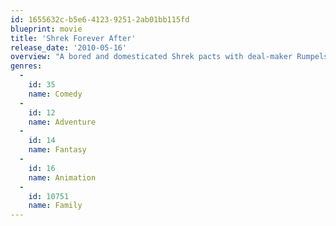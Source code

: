 ```yaml
---
id: 1655632c-b5e6-4123-9251-2ab01bb115fd
blueprint: movie
title: 'Shrek Forever After'
release_date: '2010-05-16'
overview: "A bored and domesticated Shrek pacts with deal-maker Rumpelstiltskin to get back to feeling like a real ogre again, but when he's duped and sent to a twisted version of Far Far Away—where Rumpelstiltskin is king, ogres are hunted, and he and Fiona have never met—he sets out to restore his world and reclaim his true love."
genres:
  -
    id: 35
    name: Comedy
  -
    id: 12
    name: Adventure
  -
    id: 14
    name: Fantasy
  -
    id: 16
    name: Animation
  -
    id: 10751
    name: Family
---
```

